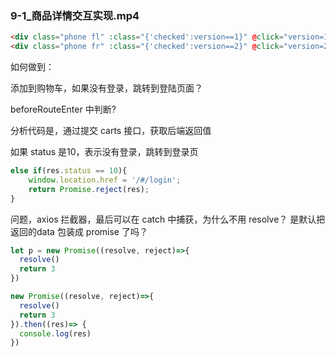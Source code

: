 ### 9-1_商品详情交互实现.mp4

```html
<div class="phone fl" :class="{'checked':version==1}" @click="version=1">6GB+64GB 全网通</div>
<div class="phone fr" :class="{'checked':version==2}" @click="version=2">4GB+64GB 移动4G</div>
```



如何做到：

添加到购物车，如果没有登录，跳转到登陆页面？

beforeRouteEnter 中判断?



分析代码是，通过提交  carts 接口，获取后端返回值

如果 status 是10，表示没有登录，跳转到登录页

```js
else if(res.status == 10){
    window.location.href = '/#/login';
    return Promise.reject(res);
}
```



问题，axios 拦截器，最后可以在 catch 中捕获，为什么不用 resolve？ 是默认把返回的data 包装成  promise 了吗？

```js
let p = new Promise((resolve, reject)=>{
  resolve()
  return 3
})

new Promise((resolve, reject)=>{
  resolve()
  return 3
}).then((res)=> {
  console.log(res)
})

```







